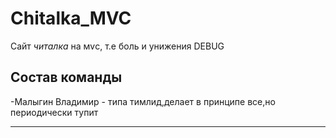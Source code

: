 # Chitalka_MVC
Сайт *читалка* на мvс, т.е боль и унижения
DEBUG

Состав команды
-------------------------

-Малыгин Владимир - типа тимлид,делает в принципе все,но периодически тупит

-------------------------
